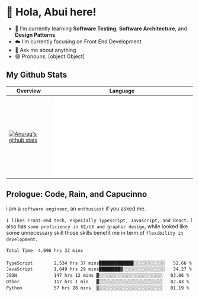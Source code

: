 # 👋 Hola, Abui here!

- 🌱 I’m currently learning **Software Testing**, **Software Architecture**, and **Design Patterns**
- ☁️ I’m currently focusing on Front End Development
- 💬 Ask me about anything
- 😄 Pronouns: [object Object]

## My Github Stats

| Overview | Language |
| --- | --- |
|[![Anurag's github stats](https://github-readme-stats.vercel.app/api?username=abui-am&count_private=true)](https://github.com/anuraghazra/github-readme-stats)|![Language](https://raw.githubusercontent.com/abui-am/stats/c6455f656dfce7acd3951e5ec5b25d72af0b2ee3/generated/languages.svg)|

## Prologue: Code, Rain, and Capucinno
i am a `software engineer`, an `enthusiast` if you asked me. 

`I likes Front-end tech, especially Typescript, Javascript, and React.` I also has `some proficiency in UI/UX and graphic design`, while looked like some unnecessary skill those skills benefit me in term of `flexibility in development.`


<!--START_SECTION:waka-->

```txt
Total Time: 4,696 hrs 32 mins

TypeScript        2,534 hrs 37 mins█████████████░░░░░░░░░░░░   52.66 %
JavaScript        1,649 hrs 29 mins████████▓░░░░░░░░░░░░░░░░   34.27 %
JSON              147 hrs 12 mins ▓░░░░░░░░░░░░░░░░░░░░░░░░   03.06 %
Other             117 hrs 1 min   ▓░░░░░░░░░░░░░░░░░░░░░░░░   02.43 %
Python            57 hrs 28 mins  ▒░░░░░░░░░░░░░░░░░░░░░░░░   01.19 %
```

<!--END_SECTION:waka-->
